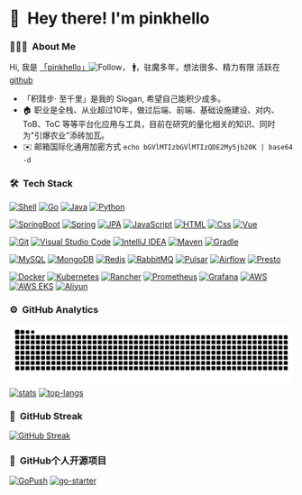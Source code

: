 
# 👋 &nbsp;Hey there! I'm pinkhello

### 👨🏻‍💻 &nbsp;About Me

Hi, 我是 [「pinkhello」]((https://pinkhello.cc))![Follow](https://img.shields.io/github/followers/pinkhello?label=Follow&style=flat-square)， 🚹，驻魔多年，想法很多、精力有限 活跃在 [github](https://github.com/pinkhello)
- 「积跬步· 至千里」是我的 Slogan, 希望自己能积少成多。
- 🏠 职业是全栈、从业超过10年，做过后端、前端、基础设施建设、对内、ToB、ToC 等等平台化应用与工具，目前在研究的量化相关的知识、同时为"引爆农业"添砖加瓦。
- ✉️ 邮箱国际化通用加密方式 `echo bGVlMTIzbGVlMTIzQDE2My5jb20K | base64 -d`

### 🛠 &nbsp;Tech Stack

[![Shell](https://img.shields.io/badge/Shell-05122A?style=flat&logo=shell&logoColor=FFA518)](#)
[![Go](https://img.shields.io/badge/Go-05122A?style=flat&logo=Go)](#)
[![Java](https://img.shields.io/badge/Java-05122A?style=flat&logo=openJDK&logoColor=orange)](#)
[![Python](https://img.shields.io/badge/Python-05122A?style=flat&logo=Python)](#)

[![SpringBoot](https://img.shields.io/badge/SpringBoot-05122A?style=flat&logo=springboot)](#)
[![Spring](https://img.shields.io/badge/Spring%20Cloud-05122A?style=flat&logo=Spring)](#)
[![JPA](https://img.shields.io/badge/JPA-05122A?style=flat&logo=hibernate)](#)
[![JavaScript](https://img.shields.io/badge/JavaScript-05122A?style=flat&logo=JavaScript)](#)
[![HTML](https://img.shields.io/badge/HTML5-05122A?style=flat&logo=html5)](#)
[![Css](https://img.shields.io/badge/CSS-05122A?style=flat&logo=css-wizardry)](#)
[![Vue](https://img.shields.io/badge/Vue.js-05122A?style=flat-square&logo=vuedotjs)](#)

[![Git](https://img.shields.io/badge/Git-05122A?style=flat&logo=git)](#)
[![Visual Studio Code](https://img.shields.io/badge/vscode-05122A?style=flat&logo=visual-studio-code&logoColor=007ACC)](#)
[![IntelliJ IDEA](https://img.shields.io/badge/IntelliJ%20IDEA-05122A?style=flat&logo=IntelliJ%20IDEA&logoColor=007ACC)](#)
[![Maven](https://img.shields.io/badge/-Maven-C71A36?style=flat-square&logo=apache-maven)](#)
[![Gradle](https://img.shields.io/badge/-Gradle-02303A?style=flat-square&logo=gradle)](#)

[![MySQL](https://img.shields.io/badge/MySQL-05122A?style=flat-square&logo=mysql&logoColor=white)](#)
[![MongoDB](https://img.shields.io/badge/MongoDB-05122A?style=flat-square&logo=MongoDB)](#)
[![Redis](https://img.shields.io/badge/Redis-05122A?style=flat-square&logo=Redis)](#)
[![RabbitMQ](https://img.shields.io/badge/RabbitMQ-05122A?style=flat-square&logo=RabbitMQ)](#)
[![Pulsar](https://img.shields.io/badge/Pulsar-05122A?style=flat-square&logo=apache-pulsar)](#)
[![Airflow](https://img.shields.io/badge/Airflow-05122A?style=flat-square&logo=apache-airflow)](#)
[![Presto](https://img.shields.io/badge/-Presto-05122A?style=flat-square&logo=Presto)](#)

[![Docker](https://img.shields.io/badge/Docker-05122A?style=flat-square&logo=Docker)](#)
[![Kubernetes](https://img.shields.io/badge/Kubernetes-05122A?style=flat-square&logo=Kubernetes)](#)
[![Rancher](https://img.shields.io/badge/Rancher-05122A?style=flat-square&logo=Rancher&logoColor=007ACC)](#)
[![Prometheus](https://img.shields.io/badge/Prometheus-05122A?style=flat-square&logo=Prometheus)](#)
[![Grafana](https://img.shields.io/badge/Grafana-05122A?style=flat-square&logo=Grafana)](#)
[![AWS](https://img.shields.io/badge/Amazon_AWS-05122A?style=flat-square&logo=Amazon-AWS)](#)
[![AWS EKS](https://img.shields.io/badge/Amazon_EKS-05122A?style=flat-square&logo=Amazon-EKS)](#)
[![Aliyun](https://img.shields.io/badge/Aliyun-05122A?style=flat&logo=Alibaba-cloud)](#)

### ⚙️ &nbsp;GitHub Analytics

[![Snake](https://raw.githubusercontent.com/pinkhello/pinkhello/output/github-contribution-grid-snake.svg)](#)
[![stats](https://github-readme-stats.vercel.app/api?username=pinkhello&show_icons=true&theme=algolia&hide_border=true&include_all_commits=true&count_private=true&line_height=20)](#)
[![top-langs](https://github-readme-stats.vercel.app/api/top-langs/?username=pinkhello&theme=algolia&layout=compact&langs_count=6&hide=html,vim&count_private=true)](#)

### 🎉 &nbsp;GitHub Streak

[![GitHub Streak](https://streak-stats.demolab.com?user=pinkhello&theme=dark&hide_border=true)](#)

### 🐳 &nbsp;GitHub个人开源项目

[![GoPush](https://github-readme-stats.vercel.app/api/pin/?username=pinkhello&theme=vue&repo=gopush)](https://github.com/pinkhello/gopush)
[![go-starter](https://github-readme-stats.vercel.app/api/pin/?username=pinkhello&theme=vue&repo=go-starter)](https://github.com/pinkhello/go-starter)

